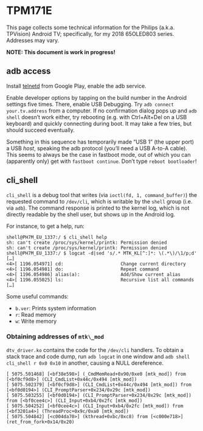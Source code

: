 # TPM171E

This page collects some technical information for the Philips (a.k.a. TPVision)
Android TV; specifically, for my 2018 65OLED803 series. Addresses may vary.

**NOTE: This document is work in progress!**

## adb access

Install [telnetd](https://play.google.com/store/apps/details?id=com.waxrain.telnetd) from
Google Play, enable the adb service.

Enable developer options by tapping on the build number in the Android settings five times.
There, enable USB Debugging. Try `adb connect your.tv.address` from a computer. If no
confirmation dialog pops up and `adb shell` doesn’t work either, try rebooting (e.g. with
Ctrl+Alt+Del on a USB keyboard) and quickly connecting during boot. It may take a few tries,
but should succeed eventually.

Something in this sequence has temporarily made “USB 1” (the upper port) a USB *host*,
speaking the adb protocol (you’ll need a USB A-to-A cable). This seems to always be the
case in fastboot mode, out of which you can (apparently only) get with `fastboot continue`.
Don’t type `reboot bootloader`!

## cli\_shell

`cli_shell` is a debug tool that writes (via `ioctl(fd, 1, command_buffer)`)
the requested command to `/dev/cli`, which is writable by the `shell` group (i.e. via
`adb`). The command response is printed to the kernel log, which is not directly readable
by the shell user, but shows up in the Android log.

For instance, to get a help, run:
```
shell@PH7M_EU_1337:/ $ cli_shell help                                                               
sh: can't create /proc/sys/kernel/printk: Permission denied
sh: can't create /proc/sys/kernel/printk: Permission denied
shell@PH7M_EU_1337:/ $ logcat -d|sed 's/.* MTK_KL[^:]*: \(.*\)/\1/p;d'
[…]
<4>[ 1196.054971] cd:                     Change current directory
<4>[ 1196.054981] do:                     Repeat command
<4>[ 1196.054986] alias(a):               Add/Show current alias
<4>[ 1196.055025] ls:                     Recursive list all commands
[…]
```

Some useful commands:
* `b.ver`: Prints system information
* `r`: Read memory
* `w`: Write memory

### Obtaining addresses of `mtk\_mod`

`dtv_driver.ko` contains the code for the `/dev/cli` handlers. To obtain a stack trace and
code dump, run `adb logcat` in one window and `adb shell cli_shell r 0x0 0x10` in another,
causing a NULL dereference.

```
[ 5075.501468] [<bf38e598>] (_CmdMemRead+0x90/0xe0 [mtk_mod]) from [<bf0cf9d8>] (CLI_CmdList+0x44c/0x494 [mtk_mod])
[ 5075.502379] [<bf0cf9d8>] (CLI_CmdList+0x44c/0x494 [mtk_mod]) from [<bf0d0194>] (CLI_PromptParser+0x234/0x29c [mtk_mod])
[ 5075.503255] [<bf0d0194>] (CLI_PromptParser+0x234/0x29c [mtk_mod]) from [<bf0cee4c>] (CLI_Input+0xb4/0x2fc [mtk_mod])
[ 5075.504252] [<bf0cee4c>] (CLI_Input+0xb4/0x2fc [mtk_mod]) from [<bf3201a4>] (ThreadProc+0x9c/0xa0 [mtk_mod])
[ 5075.504842] [<c004da70>] (kthread+0xbc/0xc8) from [<c000e718>] (ret_from_fork+0x14/0x20)
```
